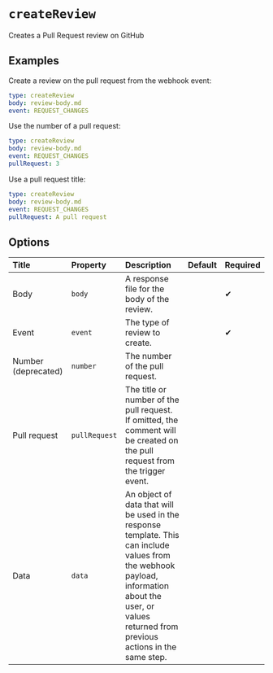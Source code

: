 <!--
  /!\ WARNING /!\
  This file's content is auto-generated, do NOT edit!
  All changes will be undone.
-->

# `createReview`

Creates a Pull Request review on GitHub

## Examples

Create a review on the pull request from the webhook event:

```yaml
type: createReview
body: review-body.md
event: REQUEST_CHANGES
```

Use the number of a pull request:

```yaml
type: createReview
body: review-body.md
event: REQUEST_CHANGES
pullRequest: 3
```

Use a pull request title:

```yaml
type: createReview
body: review-body.md
event: REQUEST_CHANGES
pullRequest: A pull request
```

## Options

| Title | Property | Description | Default | Required |
| :---- | :--- | :---------- | :------ | :------- |
| Body | `body` | A response file for the body of the review. |  | ✔ |
| Event | `event` | The type of review to create. |  | ✔ |
| Number (deprecated) | `number` | The number of the pull request. |  |  |
| Pull request | `pullRequest` | The title or number of the pull request. If omitted, the comment will be created on the pull request from the trigger event. |  |  |
| Data | `data` | An object of data that will be used in the response template. This can include values from the webhook payload, information about the user, or values returned from previous actions in the same step. |  |  |

